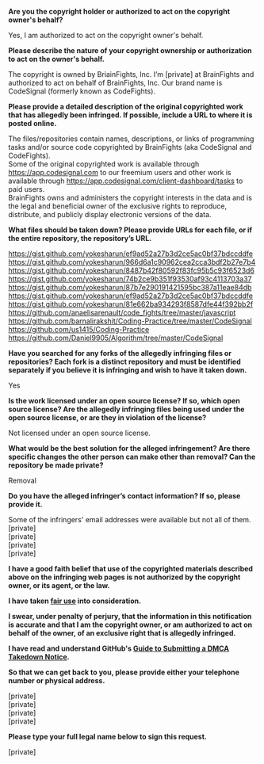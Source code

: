 **Are you the copyright holder or authorized to act on the copyright owner's behalf?**

Yes, I am authorized to act on the copyright owner's behalf.

**Please describe the nature of your copyright ownership or authorization to act on the owner's behalf.**

The copyright is owned by BriainFights, Inc. I’m [private] at BrainFights and authorized to act on behalf of BrainFights, Inc. Our brand name is CodeSignal (formerly known as CodeFights).

**Please provide a detailed description of the original copyrighted work that has allegedly been infringed. If possible, include a URL to where it is posted online.**

The files/repositories contain names, descriptions, or links of programming tasks and/or source code copyrighted by BrainFights (aka CodeSignal and CodeFights).  
Some of the original copyrighted work is available through https://app.codesignal.com to our freemium users and other work is available through https://app.codesignal.com/client-dashboard/tasks to paid users.  
BrainFights owns and administers the copyright interests in the data and is the legal and beneficial owner of the exclusive rights to reproduce, distribute, and publicly display electronic versions of the data.

**What files should be taken down? Please provide URLs for each file, or if the entire repository, the repository’s URL.**

https://gist.github.com/yokesharun/ef9ad52a27b3d2ce5ac0bf37bdccddfe  
https://gist.github.com/yokesharun/966d6a1c90962cea2cca3bdf2b27e7b4  
https://gist.github.com/yokesharun/8487b42f80592f83fc95b5c93f6523d6  
https://gist.github.com/yokesharun/74b2ce9b351f93530af93c4113703a37  
https://gist.github.com/yokesharun/87b7e290191421595bc387a11eae84db  
https://gist.github.com/yokesharun/ef9ad52a27b3d2ce5ac0bf37bdccddfe  
https://gist.github.com/yokesharun/81e662ba934293f8587dfe44f392bb2f  
https://github.com/anaelisarenault/code_fights/tree/master/javascript  
https://github.com/barnalirakshit/Coding-Practice/tree/master/CodeSignal  
https://github.com/us1415/Coding-Practice  
https://github.com/Daniel9905/Algorithm/tree/master/CodeSignal

**Have you searched for any forks of the allegedly infringing files or repositories? Each fork is a distinct repository and must be identified separately if you believe it is infringing and wish to have it taken down.**

Yes

**Is the work licensed under an open source license? If so, which open source license? Are the allegedly infringing files being used under the open source license, or are they in violation of the license?**

Not licensed under an open source license.

**What would be the best solution for the alleged infringement? Are there specific changes the other person can make other than removal? Can the repository be made private?**

Removal

**Do you have the alleged infringer’s contact information? If so, please provide it.**

Some of the infringers' email addresses were available but not all of them.  
[private]  
[private]  
[private]  
[private]

**I have a good faith belief that use of the copyrighted materials described above on the infringing web pages is not authorized by the copyright owner, or its agent, or the law.**

**I have taken <a href="https://www.lumendatabase.org/topics/22">fair use</a> into consideration.**

**I swear, under penalty of perjury, that the information in this notification is accurate and that I am the copyright owner, or am authorized to act on behalf of the owner, of an exclusive right that is allegedly infringed.**

**I have read and understand GitHub's <a href="https://help.github.com/articles/guide-to-submitting-a-dmca-takedown-notice/">Guide to Submitting a DMCA Takedown Notice</a>.**

**So that we can get back to you, please provide either your telephone number or physical address.**

[private]  
[private]  
[private]  
[private]

**Please type your full legal name below to sign this request.**

[private]
